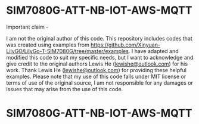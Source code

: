 # SIM7080G-ATT-NB-IOT-AWS-MQTT
Important claim -

I am not the original author of this code.
This repository includes codes that was created using examples from https://github.com/Xinyuan-LilyGO/LilyGo-T-SIM7080G/tree/master/examples.
I have adapted and modified this code to suit my specific needs, but I want to acknowledge and give credit to the original authors Lewis He (lewishe@outlook.com) for his work. Thank Lewis He (lewishe@outlook.com) for providing these helpful examples.
Please note that my use of this code falls under MIT license or terms of use of the original source,
I am not responsible for any damages or issues that may arise from the use of this code.
# SIM7080G-ATT-NB-IOT-AWS-MQTT
